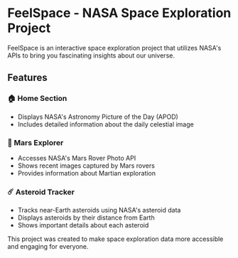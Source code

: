 # FeelSpace - NASA Space Exploration Project

FeelSpace is an interactive space exploration project that utilizes NASA's APIs to bring you fascinating insights about our universe.

## Features

### 🏠 Home Section
- Displays NASA's Astronomy Picture of the Day (APOD)
- Includes detailed information about the daily celestial image

### 🚀 Mars Explorer
- Accesses NASA's Mars Rover Photo API
- Shows recent images captured by Mars rovers
- Provides information about Martian exploration

### ☄️ Asteroid Tracker
- Tracks near-Earth asteroids using NASA's asteroid data
- Displays asteroids by their distance from Earth
- Shows important details about each asteroid

This project was created to make space exploration data more accessible and engaging for everyone.
